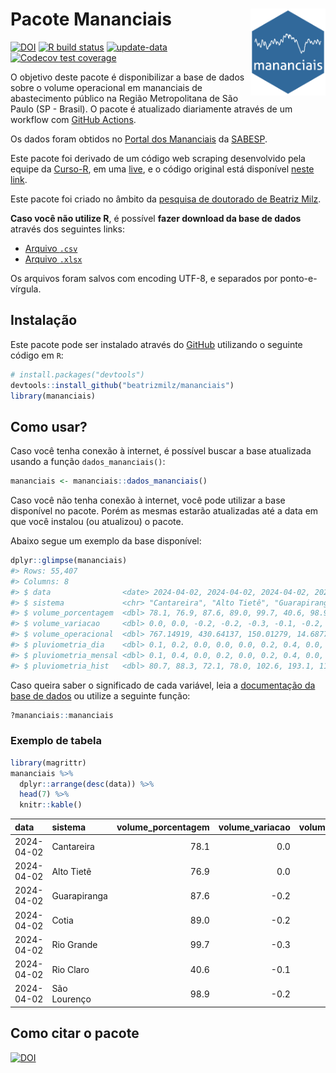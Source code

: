 
<!-- README.md is generated from README.Rmd. Please edit that file -->

# Pacote Mananciais <img src="man/figures/hexlogo.png" align="right" width = "120px"/>

<!-- badges: start -->

[![DOI](https://zenodo.org/badge/DOI/10.5281/zenodo.4733056.svg)](https://doi.org/10.5281/zenodo.4733056)
[![R build
status](https://github.com/beatrizmilz/mananciais/workflows/R-CMD-check/badge.svg)](https://github.com/beatrizmilz/mananciais/actions)
[![update-data](https://github.com/beatrizmilz/mananciais/actions/workflows/2-update_data.yaml/badge.svg)](https://github.com/beatrizmilz/mananciais/actions/workflows/2-update_data.yaml)
[![Codecov test
coverage](https://codecov.io/gh/beatrizmilz/mananciais/branch/master/graph/badge.svg)](https://codecov.io/gh/beatrizmilz/mananciais?branch=master)
<!-- badges: end -->

O objetivo deste pacote é disponibilizar a base de dados sobre o volume
operacional em mananciais de abastecimento público na Região
Metropolitana de São Paulo (SP - Brasil). O pacote é atualizado
diariamente através de um workflow com [GitHub
Actions](https://github.com/beatrizmilz/mananciais/actions).

Os dados foram obtidos no [Portal dos
Mananciais](http://mananciais.sabesp.com.br/Situacao) da
[SABESP](http://site.sabesp.com.br/site/Default.aspx).

Este pacote foi derivado de um código web scraping desenvolvido pela
equipe da [Curso-R](https://www.curso-r.com/), em uma
[live](https://youtu.be/jvZIxrMmOcQ), e o código original está
disponível [neste
link](https://github.com/curso-r/lives/blob/master/drafts/20200730_scraper_sabesp.R).

Este pacote foi criado no âmbito da [pesquisa de doutorado de Beatriz
Milz](https://beatrizmilz.github.io/tese/).

**Caso você não utilize R**, é possível **fazer download da base de
dados** através dos seguintes links:

- [Arquivo
  `.csv`](https://github.com/beatrizmilz/mananciais/raw/master/inst/extdata/mananciais.csv)
- [Arquivo
  `.xlsx`](https://github.com/beatrizmilz/mananciais/blob/master/inst/extdata/mananciais.xlsx?raw=true)

Os arquivos foram salvos com encoding UTF-8, e separados por
ponto-e-vírgula.

## Instalação

Este pacote pode ser instalado através do [GitHub](https://github.com/)
utilizando o seguinte código em `R`:

``` r
# install.packages("devtools")
devtools::install_github("beatrizmilz/mananciais")
library(mananciais)
```

## Como usar?

Caso você tenha conexão à internet, é possível buscar a base atualizada
usando a função `dados_mananciais()`:

``` r
mananciais <- mananciais::dados_mananciais() 
```

Caso você não tenha conexão à internet, você pode utilizar a base
disponível no pacote. Porém as mesmas estarão atualizadas até a data em
que você instalou (ou atualizou) o pacote.

Abaixo segue um exemplo da base disponível:

``` r
dplyr::glimpse(mananciais)
#> Rows: 55,407
#> Columns: 8
#> $ data                <date> 2024-04-02, 2024-04-02, 2024-04-02, 2024-04-02, 2…
#> $ sistema             <chr> "Cantareira", "Alto Tietê", "Guarapiranga", "Cotia…
#> $ volume_porcentagem  <dbl> 78.1, 76.9, 87.6, 89.0, 99.7, 40.6, 98.9, 78.1, 76…
#> $ volume_variacao     <dbl> 0.0, 0.0, -0.2, -0.2, -0.3, -0.1, -0.2, 0.1, 0.0, …
#> $ volume_operacional  <dbl> 767.14919, 430.64137, 150.01279, 14.68772, 111.801…
#> $ pluviometria_dia    <dbl> 0.1, 0.2, 0.0, 0.0, 0.0, 0.2, 0.4, 0.0, 0.2, 0.0, …
#> $ pluviometria_mensal <dbl> 0.1, 0.4, 0.0, 0.2, 0.0, 0.2, 0.4, 0.0, 0.2, 0.0, …
#> $ pluviometria_hist   <dbl> 80.7, 88.3, 72.1, 78.0, 102.6, 193.1, 110.0, 80.7,…
```

Caso queira saber o significado de cada variável, leia a [documentação
da base de
dados](https://beatrizmilz.github.io/mananciais/reference/mananciais.html)
ou utilize a seguinte função:

``` r
?mananciais::mananciais
```

### Exemplo de tabela

``` r
library(magrittr)
mananciais %>% 
  dplyr::arrange(desc(data)) %>% 
  head(7) %>%
  knitr::kable()
```

| data       | sistema      | volume_porcentagem | volume_variacao | volume_operacional | pluviometria_dia | pluviometria_mensal | pluviometria_hist |
|:-----------|:-------------|-------------------:|----------------:|-------------------:|-----------------:|--------------------:|------------------:|
| 2024-04-02 | Cantareira   |               78.1 |             0.0 |          767.14919 |              0.1 |                 0.1 |              80.7 |
| 2024-04-02 | Alto Tietê   |               76.9 |             0.0 |          430.64137 |              0.2 |                 0.4 |              88.3 |
| 2024-04-02 | Guarapiranga |               87.6 |            -0.2 |          150.01279 |              0.0 |                 0.0 |              72.1 |
| 2024-04-02 | Cotia        |               89.0 |            -0.2 |           14.68772 |              0.0 |                 0.2 |              78.0 |
| 2024-04-02 | Rio Grande   |               99.7 |            -0.3 |          111.80112 |              0.0 |                 0.0 |             102.6 |
| 2024-04-02 | Rio Claro    |               40.6 |            -0.1 |            5.54516 |              0.2 |                 0.2 |             193.1 |
| 2024-04-02 | São Lourenço |               98.9 |            -0.2 |           87.80351 |              0.4 |                 0.4 |             110.0 |

## Como citar o pacote

[![DOI](https://zenodo.org/badge/DOI/10.5281/zenodo.4733056.svg)](https://doi.org/10.5281/zenodo.4733056)
